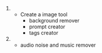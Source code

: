 1. * Create a image tool
       * background remover
       * prompt creator
       * tags creator
         
2. * audio noise and music remover

